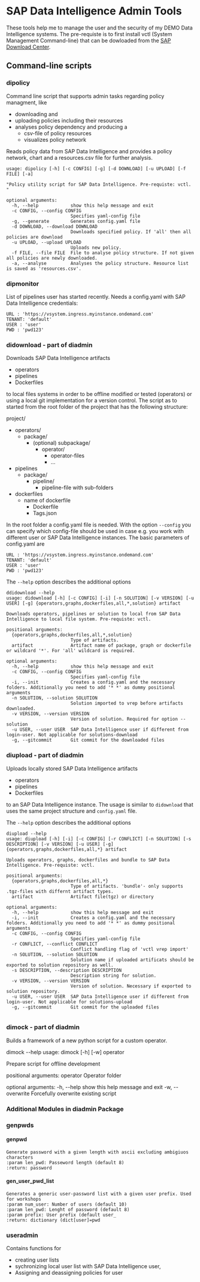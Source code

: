 <!--
SPDX-FileCopyrightText: 2021 Thorsten Hapke <thorsten.hapke@sap.com>

SPDX-License-Identifier: Apache-2.0
-->

# SAP Data Intelligence Admin  Tools

These tools help me to manage the user and the security of my DEMO Data Intelligence systems. The pre-requiste is to first install vctl (System Management Command-line) that can be dowloaded from the [SAP Download Center](https://launchpad.support.sap.com/#/softwarecenter/template/products/%20_APP=00200682500000001943&_EVENT=DISPHIER&HEADER=Y&FUNCTIONBAR=N&EVENT=TREE&NE=NAVIGATE&ENR=73554900100800002981&V=INST&TA=ACTUAL&PAGE=SEARCH/DATA%20INTELLIGENCE-SYS%20MGMT%20CLI). 

## Command-line scripts

### dipolicy 

Command line script that supports admin tasks regarding policy managment, like 

* downloading and 
* uploading policies including their resources
* analyses policy dependency and producing a 
  * csv-file of policy resources
  * visualizes  policy network

Reads policy data from SAP Data Intelligence and provides a policy network, chart and a resources.csv file for further analysis.

```
usage: dipolicy [-h] [-c CONFIG] [-g] [-d DOWNLOAD] [-u UPLOAD] [-f FILE] [-a]

"Policy utility script for SAP Data Intelligence. Pre-requiste: vctl. "

optional arguments:
  -h, --help            show this help message and exit
  -c CONFIG, --config CONFIG
                        Specifies yaml-config file
  -g, --generate        Generates config.yaml file
  -d DOWNLOAD, --download DOWNLOAD
                        Downloads specified policy. If 'all' then all policies are download
  -u UPLOAD, --upload UPLOAD
                        Uploads new policy.
  -f FILE, --file FILE  File to analyse policy structure. If not given all policies are newly downloaded.
  -a, --analyse         Analyses the policy structure. Resource list is saved as 'resources.csv'.

```

### dipmonitor

List of pipelines user has started recently. Needs a config.yaml with SAP Data Intelligence credentials:

```
URL : 'https://vsystem.ingress.myinstance.ondemand.com'
TENANT: 'default'
USER : 'user'
PWD : 'pwd123'
```


### didownload - part of diadmin

Downloads SAP Data Intelligence artifacts 

* operators
* pipelines
* Dockerfiles

to local files systems in order to be offline modified or tested (operators) or using a local git implementation for a version control. The script as to started from the root folder of the project that has the following structure: 

project/ 
* operators/
  * package/
    * (optional) subpackage/
      * operator/
        * operator-files
        * ...
* pipelines
  * package/
    * pipeline/
      * pipeline-file with sub-folders
* dockerfiles
  * name of dockerfile
    * Dockerfile
    * Tags.json

In the root folder a config.yaml file is needed. With the option ```--config``` you can specify which config-file should be used in case e.g. you work with different user or SAP Data Intelligence instances. The basic parameters of config.yaml are

```
URL : 'https://vsystem.ingress.myinstance.ondemand.com'
TENANT: 'default'
USER : 'user'
PWD : 'pwd123'

```

The ```--help``` option describes the additional options
```
ddidownload --help
usage: didownload [-h] [-c CONFIG] [-i] [-n SOLUTION] [-v VERSION] [-u USER] [-g] {operators,graphs,dockerfiles,all,*,solution} artifact

Downloads operators, pipelines or solution to local from SAP Data Intelligence to local file system. Pre-requiste: vctl.

positional arguments:
  {operators,graphs,dockerfiles,all,*,solution}
                        Type of artifacts.
  artifact              Artifact name of package, graph or dockerfile or wildcard '*'. For 'all' wildcard is required.

optional arguments:
  -h, --help            show this help message and exit
  -c CONFIG, --config CONFIG
                        Specifies yaml-config file
  -i, --init            Creates a config.yaml and the necessary folders. Additionally you need to add '* *' as dummy positional arguments
  -n SOLUTION, --solution SOLUTION
                        Solution imported to vrep before artifacts downloaded.
  -v VERSION, --version VERSION
                        Version of solution. Required for option --solution
  -u USER, --user USER  SAP Data Intelligence user if different from login-user. Not applicable for solutions-download
  -g, --gitcommit       Git commit for the downloaded files

```

### diupload - part of diadmin

Uploads locally stored SAP Data Intelligence artifacts

* operators
* pipelines
* Dockerfiles

to an SAP Data Intelligence instance. The usage is similar to ```didownload``` that uses the same project structure and ```config.yaml``` file.

The ```--help``` option describes the additional options

```
diupload --help 
usage: diupload [-h] [-i] [-c CONFIG] [-r CONFLICT] [-n SOLUTION] [-s DESCRIPTION] [-v VERSION] [-u USER] [-g] {operators,graphs,dockerfiles,all,*} artifact

Uploads operators, graphs, dockerfiles and bundle to SAP Data Intelligence. Pre-requiste: vctl.

positional arguments:
  {operators,graphs,dockerfiles,all,*}
                        Type of artifacts. 'bundle'- only supports .tgz-files with differnt artifact types.
  artifact              Artifact file(tgz) or directory

optional arguments:
  -h, --help            show this help message and exit
  -i, --init            Creates a config.yaml and the necessary folders. Additionally you need to add '* *' as dummy positional arguments
  -c CONFIG, --config CONFIG
                        Specifies yaml-config file
  -r CONFLICT, --conflict CONFLICT
                        Conflict handling flag of 'vctl vrep import'
  -n SOLUTION, --solution SOLUTION
                        Solution name if uploaded artificats should be exported to solution repository as well.
  -s DESCRIPTION, --description DESCRIPTION
                        Description string for solution.
  -v VERSION, --version VERSION
                        Version of solution. Necessary if exported to solution repository.
  -u USER, --user USER  SAP Data Intelligence user if different from login-user. Not applicable for solutions-upload
  -g, --gitcommit       Git commit for the uploaded files


```

### dimock - part of diadmin

Builds a framework of a new python script for a custom operator. 

dimock --help
usage: dimock [-h] [-w] operator

Prepare script for offline development

positional arguments:
operator         Operator folder

optional arguments:
-h, --help       show this help message and exit
-w, --overwrite  Forcefully overwrite existing script



### Additional Modules in diadmin Package

### genpwds 

####  genpwd
    Generate password with a given length with ascii excluding ambigiuos characters
    :param len_pwd: Passeword length (default 8)
    :return: password

#### gen_user_pwd_list
    Generates a generic user-password list with a given user prefix. Used for workshops
    :param num_user: Number of users (default 10)
    :param len_pwd: Lenght of password (default 8)
    :param prefix: User prefix (default user_
    :return: dictionary (dict[user]=pwd

### useradmin

Contains functions for 

* creating user lists
* sychronizing local user list with SAP Data Intelligence user, 
* Assigning and deassigning policies for user

